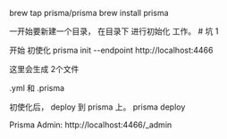 brew tap prisma/prisma
brew install prisma

一开始要新建一个目录，
在目录下 进行初始化 工作。 # 坑 1 

开始 初使化
prisma init --endpoint http://localhost:4466


这里会生成 2个文件

.yml 和 .prisma 


初使化后， deploy 到 prisma 上。
prisma deploy

Prisma Admin: http://localhost:4466/_admin


